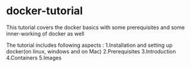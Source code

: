 # docker-tutorial
This tutorial covers the docker basics with some prerequisites and some inner-working of docker as well

The tutorial includes following aspects :
  1.Installation and setting up docker(on linux, windows and on Mac)
  2.Prerequisites
  3.Introduction
  4.Containers 
  5.Images 
